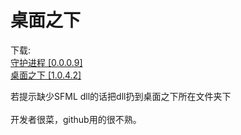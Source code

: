 # 桌面之下
下载: <br>
<a href="https://github.com/loouwiit/Under-The-Window/blob/master/%E7%94%9F%E6%88%90/%E5%AE%88%E6%8A%A4%E7%BA%BF%E7%A8%8B%20%5B0.0.0.9%5D.zip">守护进程 [0.0.0.9]</a> <br>
<a href="https://github.com/loouwiit/Under-The-Window/blob/master/%E7%94%9F%E6%88%90/%E6%A1%8C%E9%9D%A2%E4%B9%8B%E4%B8%8B%20%5B1.0.4.2%5D.zip">桌面之下 [1.0.4.2]</a> <br>
<!--
<br/>
setting.txt:<br/>
|　version=文件版本; <br/>
|　ffplayPath=ffplay路径; <br/>
|　ffmpegPath=ffmpeg路径; <br/>
|　快速播放视频路径; <br/>
|　快速播放视频路径; <br/>
|　快速播放视频路径; <br/>
|　快速播放视频路径; <br/>
|　窗口句柄 父窗口句柄 XY 长宽 <br/>
|　…… <br/>
 <br/>
 list.txt:<br/>
 |　version=文件版本; <br/>
 |　blackList=黑名单窗口标题; <br/>
 |　whiteList=白名单窗口标题; <br/>
 |　…… <br/>
 | end <br/>
 <br/>
 -->
若提示缺少SFML dll的话把dll扔到桌面之下所在文件夹下 <br/>
<br>
开发者很菜，github用的很不熟。
